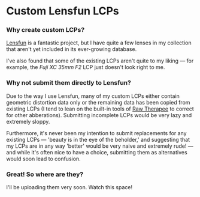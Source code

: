 # Custom Lensfun LCPs #

### Why create custom LCPs? ###

[Lensfun](https://github.com/lensfun/lensfun) is a fantastic project, but I have quite a few lenses in my collection that aren't yet included in its ever-growing database. 

I've also found that some of the existing LCPs aren't quite to my liking — for example, the _Fuji XC 35mm F2_ LCP just doesn't look right to me. 

### Why not submit them directly to Lensfun? ###

Due to the way I use Lensfun, many of my custom LCPs either contain geometric distortion data only or the remaining data has been copied from existing LCPs (I tend to lean on the built-in tools of [Raw Therapee](https://github.com/Beep6581/RawTherapee) to correct for other abberations). Submitting incomplete LCPs would be very lazy and extremely sloppy.

Furthermore, it's never been my intention to submit replacements for any existing LCPs — 'beauty is in the eye of the beholder,' and suggesting that my LCPs are in any way 'better' would be very naive and extremely rude! — and while it's often nice to have a choice, submitting them as alternatives would  soon lead to confusion.

### Great! So where are they?

I'll be uploading them very soon. Watch this space!




